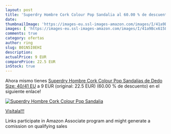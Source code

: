 ```yaml
---
layout: post
title: 'Superdry Hombre Cork Colour Pop Sandalia al 60.00 % de descuento'
date: 
thumbnailImage: 'https://images-eu.ssl-images-amazon.com/images/I/41a9Bcx615L._SL200_.jpg'
images: [ 'https://images-eu.ssl-images-amazon.com/images/I/41a9Bcx615L._SL200_.jpg' ]
comments: true
category: ofertas
author: ring
slug: B01N5I0EHI
description:
actualPrice: 9 EUR
comparePrice: 22.5 EUR
inStock: true
---
```


Ahora mismo tienes [Superdry Hombre Cork Colour Pop Sandalias de Dedo Size: 40/41 EU](https://www.amazon.es/dp/B01N5I0EHI/?tag=tolees-21) a 9 EUR (original: 22.5 EUR) (60.00 %  de descuento) en el siguiente enlace!

[![Superdry Hombre Cork Colour Pop Sandalia](https://images-eu.ssl-images-amazon.com/images/I/41a9Bcx615L._SL200_.jpg)](https://www.amazon.es/dp/B01N5I0EHI/?tag=tolees-21)

[Visítala!!!](https://www.amazon.es/dp/B01N5I0EHI/?tag=tolees-21)

Links participate in Amazon Associate program and might generate a comission on qualifying sales
